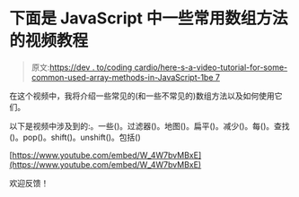 # 下面是 JavaScript 中一些常用数组方法的视频教程

> 原文:[https://dev . to/coding cardio/here-s-a-video-tutorial-for-some-common-used-array-methods-in-JavaScript-1be 7](https://dev.to/codingcardio/here-s-a-video-tutorial-for-some-commonly-used-array-methods-in-javascript-1be7)

在这个视频中，我将介绍一些常见的(和一些不常见的)数组方法以及如何使用它们。

以下是视频中涉及到的:。一些()。过滤器()。地图()。扁平()。减少()。每()。查找()。pop()。shift()。unshift()。包括()

[https://www.youtube.com/embed/W_4W7bvMBxE](https://www.youtube.com/embed/W_4W7bvMBxE)

欢迎反馈！